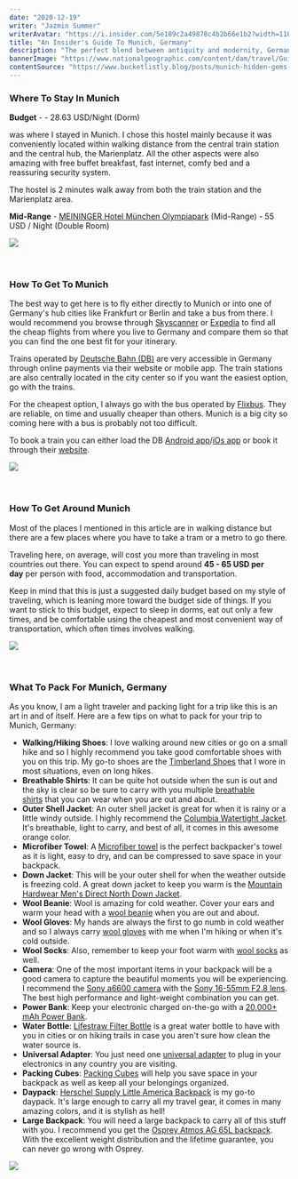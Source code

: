 ```yaml
---
date: "2020-12-19"
writer: "Jazmin Summer"
writerAvatar: "https://i.insider.com/5e189c2a49878c4b2b66e1b2?width=1100&format=jpeg&auto=webp"
title: "An Insider's Guide To Munich, Germany"
description: "The perfect blend between antiquity and modernity, Germany is the capital creative country of Europe and a powerhouse in the European economic landscape. It is the go-to place for those who are looking to...."
bannerImage: "https://www.nationalgeographic.com/content/dam/travel/Guide-Pages/europe/church-munich-germany.adapt.1900.1.jpg"
contentSource: "https://www.bucketlistly.blog/posts/munich-hidden-gems-things-to-do-backpacking"
---
```


<h3 class="h2 font-weight-light mb-3">Where To Stay In Munich</h3>
<p><strong>Budget</strong>&nbsp;-&nbsp;- 28.63 USD/Night (Dorm)</p>
<p>was where I stayed in Munich. I chose this hostel mainly because it was conveniently located within walking distance from the central train station and the central hub, the Marienplatz. All the other aspects were also amazing with free buffet breakfast, fast internet, comfy bed and a reassuring security system.</p>
<p>The hostel is 2 minutes walk away from both the train station and the Marienplatz area.</p>
<p><strong>Mid-Range</strong>&nbsp;-&nbsp;<a href="https://www.booking.com/hotel/de/meininger-munchen-olympiapark.html?aid=905356" target="_blank" rel="nofollow noopener">MEININGER Hotel M&uuml;nchen Olympiapark</a>&nbsp;(Mid-Range) - 55 USD / Night (Double Room)</p>
<div class="px-3 py-2">
<img src='https://static.toiimg.com/photo/msid-76178180,width-96,height-65.cms' class="w-100"/>
</div>
<br />
<br />

<h3 class="h2 font-weight-light mb-3">How To Get To Munich</h3>
<p>The best way to get here is to fly either directly to Munich or into one of Germany's hub cities like Frankfurt or Berlin and take a bus from there. I would recommend you browse through&nbsp;<a href="https://www.anrdoezrs.net/links/8745201/type/dlg/https://www.skyscanner.com/" target="_blank" rel="nofollow noopener">Skyscanner</a>&nbsp;or&nbsp;<a href="https://www.anrdoezrs.net/links/8745201/type/dlg/https://www.expedia.com/Flights" target="_blank" rel="nofollow noopener">Expedia</a>&nbsp;to find all the cheap flights from where you live to Germany and compare them so that you can find the one best fit for your itinerary.</p>
<p>Trains operated by&nbsp;<a href="https://www.bahn.com/en" target="_blank" rel="noopener">Deutsche Bahn (DB)</a>&nbsp;are very accessible in Germany through online payments via their website or mobile app. The train stations are also centrally located in the city center so if you want the easiest option, go with the trains.</p>
<p>For the cheapest option, I always go with the bus operated by&nbsp;<a href="https://www.anrdoezrs.net/links/8745201/type/dlg/https://www.busbud.com/" target="_blank" rel="nofollow noopener">Flixbus</a>. They are reliable, on time and usually cheaper than others. Munich is a big city so coming here with a bus is probably not too difficult.</p>
<p>To book a train you can either load the DB&nbsp;<a href="https://play.google.com/store/apps/details?id=de.hafas.android.db" target="_blank" rel="noopener">Android app</a>/<a href="https://itunes.apple.com/us/app/db-navigator/id343555245?mt=8" target="_blank" rel="noopener">iOs app</a>&nbsp;or book it through their&nbsp;<a href="https://www.bahn.com/en" target="_blank" rel="noopener">website</a>.</p>
<div class="px-3 py-2">
<img src='https://www.moonhoneytravel.com/wp-content/uploads/2018/11/moonhoneytravel_Germany-Travel-Guide.jpg' class="w-100"/>
</div>
<br />
<br />

<h3 class="h2 font-weight-light mb-3">How To Get Around Munich</h3>
<p>Most of the places I mentioned in this article are in walking distance but there are a few places where you have to take a tram or a metro to go there.</p>
<p>Traveling here, on average, will cost you more than traveling in most countries out there. You can expect to spend around&nbsp;<strong>45 - 65 USD per day</strong>&nbsp;per person with food, accommodation and transportation.</p>
<p>Keep in mind that this is just a suggested daily budget based on my style of traveling, which is leaning more toward the budget side of things. If you want to stick to this budget, expect to sleep in dorms, eat out only a few times, and be comfortable using the cheapest and most convenient way of transportation, which often times involves walking.</p>
<div class="px-3 py-2">
<img src='https://www.inntravel.co.uk/getmedia/3ddfafda-7ce0-46dc-bebb-7948110145f1/germany?width=1920&height=900&ext=.jpg' class="w-100"/>
</div>
<br />
<br />

<h3 class="h2 font-weight-light mb-3">What To Pack For Munich, Germany</h3>
<p>As you know, I am a light traveler and packing light for a trip like this is an art in and of itself. Here are a few tips on what to pack for your trip to Munich, Germany:</p>
<ul>
<li><strong>Walking/Hiking Shoes</strong>: I love walking around new cities or go on a small hike and so I highly recommend you take good comfortable shoes with you on this trip. My go-to shoes are the&nbsp;<a href="https://amzn.to/2xixPUy" target="_blank" rel="noopener nofollow">Timberland Shoes</a>&nbsp;that I wore in most situations, even on long hikes.</li>
<li><strong>Breathable Shirts</strong>: It can be quite hot outside when the sun is out and the sky is clear so be sure to carry with you multiple&nbsp;<a href="https://amzn.to/2pkzp41" target="_blank" rel="noopener nofollow">breathable shirts</a>&nbsp;that you can wear when you are out and about.</li>
<li><strong>Outer Shell Jacket</strong>: An outer shell jacket is great for when it is rainy or a little windy outside. I highly recommend the&nbsp;<a href="https://amzn.to/2xpvHK1" target="_blank" rel="noopener nofollow">Columbia Watertight Jacket</a>. It's breathable, light to carry, and best of all, it comes in this awesome orange color.</li>
<li><strong>Microfiber Towel</strong>: A&nbsp;<a href="https://amzn.to/2MFHxVD" target="_blank" rel="noopener nofollow">Microfiber towel</a>&nbsp;is the perfect backpacker's towel as it is light, easy to dry, and can be compressed to save space in your backpack.</li>
<li><strong>Down Jacket</strong>: This will be your outer shell for when the weather outside is freezing cold. A great down jacket to keep you warm is the&nbsp;<a href="https://amzn.to/3g8t8k6" target="_blank" rel="noopener nofollow">Mountain Hardwear Men's Direct North Down Jacket</a>.</li>
<li><strong>Wool Beanie</strong>: Wool is amazing for cold weather. Cover your ears and warm your head with a&nbsp;<a href="https://amzn.to/2pcA5Iv" target="_blank" rel="noopener nofollow">wool beanie</a>&nbsp;when you are out and about.</li>
<li><strong>Wool Gloves</strong>: My hands are always the first to go numb in cold weather and so I always carry&nbsp;<a href="https://amzn.to/2xqpZrf" target="_blank" rel="noopener nofollow">wool gloves</a>&nbsp;with me when I'm hiking or when it's cold outside.</li>
<li><strong>Wool Socks</strong>: Also, remember to keep your foot warm with&nbsp;<a href="https://amzn.to/2QzDg9D" target="_blank" rel="noopener nofollow">wool socks</a>&nbsp;as well.</li>
<li><strong>Camera</strong>: One of the most important items in your backpack will be a good camera to capture the beautiful moments you will be experiencing. I recommend the&nbsp;<a href="https://amzn.to/2Y8fNlF" target="_blank" rel="noopener nofollow">Sony a6600 camera</a>&nbsp;with the&nbsp;<a href="https://amzn.to/2vrSvvx" target="_blank" rel="noopener nofollow">Sony 16-55mm F2.8 lens</a>. The best high performance and light-weight combination you can get.</li>
<li><strong>Power Bank</strong>: Keep your electronic charged on-the-go with a&nbsp;<a href="https://amzn.to/2OvNDJY" target="_blank" rel="noopener nofollow">20,000+ mAh Power Bank</a>.</li>
<li><strong>Water Bottle</strong>:&nbsp;<a href="https://amzn.to/3ibYqsb" target="_blank" rel="noopener nofollow">Lifestraw Filter Bottle</a>&nbsp;is a great water bottle to have with you in cities or on hiking trails in case you aren't sure how clean the water source is.</li>
<li><strong>Universal Adapter</strong>: You just need one&nbsp;<a href="https://amzn.to/2xsIpHE" target="_blank" rel="noopener nofollow">universal adapter</a>&nbsp;to plug in your electronics in any country you are visiting.</li>
<li><strong>Packing Cubes</strong>:&nbsp;<a href="https://amzn.to/2NmaCel" target="_blank" rel="noopener nofollow">Packing Cubes</a>&nbsp;will help you save space in your backpack as well as keep all your belongings organized.</li>
<li><strong>Daypack</strong>:&nbsp;<a href="https://www.anrdoezrs.net/links/8745201/type/dlg/https://herschel.com/shop/backpacks/herschel-little-america-backpack?v=10014-00007-OS" target="_blank" rel="noopener nofollow">Herschel Supply Little America Backpack</a>&nbsp;is my go-to daypack. It's large enough to carry all my travel gear, it comes in many amazing colors, and it is stylish as hell!</li>
<li><strong>Large Backpack</strong>: You will need a large backpack to carry all of this stuff with you. I recommend you get the&nbsp;<a href="https://amzn.to/2QHxliW" target="_blank" rel="noopener nofollow">Osprey Atmos AG 65L backpack</a>. With the excellent weight distribution and the lifetime guarantee, you can never go wrong with Osprey.</li>
</ul>
<div class="px-3 py-2">
<img src='https://imagesvc.meredithcorp.io/v3/mm/image?url=https%3A%2F%2Fstatic.onecms.io%2Fwp-content%2Fuploads%2Fsites%2F28%2F2016%2F07%2FOpener-CHRISTMASGERMANY0716-2000.jpg&q=85' class="w-100"/>
</div>
<br />
<br />
